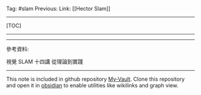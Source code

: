Tag: #slam
Previous: 
Link: [[Hector Slam]]

---

[TOC]

---



---

參考資料:

視覺 SLAM 十四講 從理論到實踐

---

This note is included in github repository [My-Vault](https://github.com/LittleD3092/My-Vault.git). Clone this repository and open it in [obsidian](https://obsidian.md/) to enable utilities like wikilinks and graph view.
